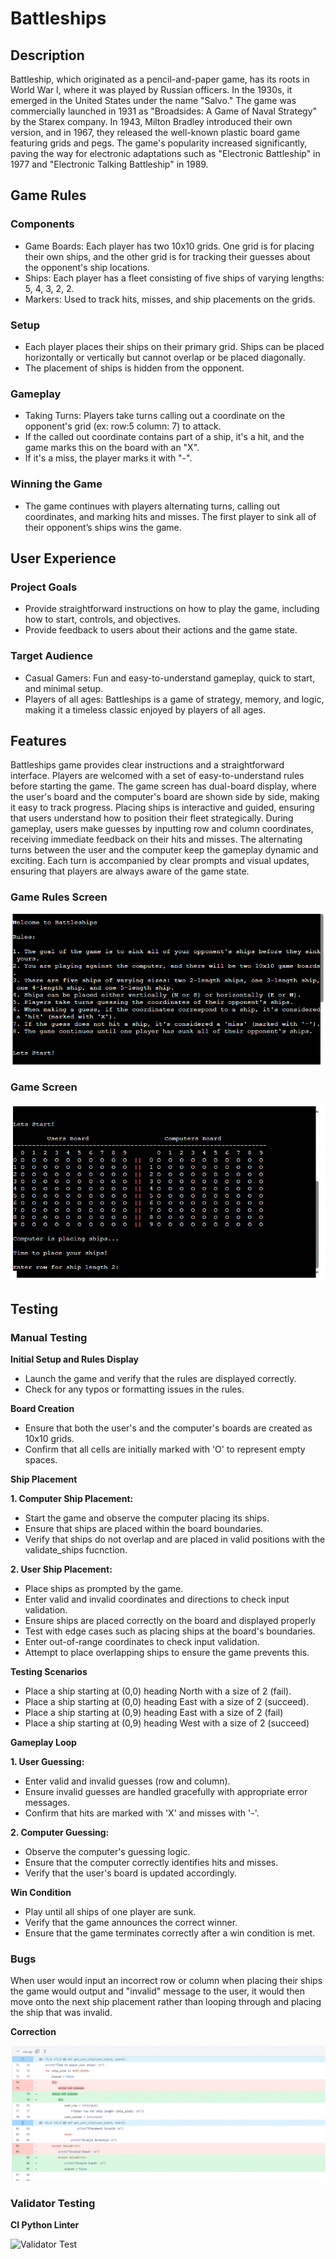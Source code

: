 # Battleships #

## Description

Battleship, which originated as a pencil-and-paper game, has its roots in World War I, where it was played by Russian officers. In the 1930s, it emerged in the United States under the name "Salvo." The game was commercially launched in 1931 as "Broadsides: A Game of Naval Strategy" by the Starex company. In 1943, Milton Bradley introduced their own version, and in 1967, they released the well-known plastic board game featuring grids and pegs. The game's popularity increased significantly, paving the way for electronic adaptations such as "Electronic Battleship" in 1977 and "Electronic Talking Battleship" in 1989.

##  Game Rules
 ### Components
 
- Game Boards: Each player has two 10x10 grids. One grid is for placing their own ships, and the other grid is for tracking their guesses about the opponent's ship locations.
- Ships: Each player has a fleet consisting of five ships of varying lengths: 5, 4, 3, 2, 2.
- Markers: Used to track hits, misses, and ship placements on the grids.

### Setup

- Each player places their ships on their primary grid. Ships can be placed horizontally or vertically but cannot overlap or be placed diagonally.
- The placement of ships is hidden from the opponent.

### Gameplay

- Taking Turns: Players take turns calling out a coordinate on the opponent's grid (ex: row:5 column: 7) to attack.
- If the called out coordinate contains part of a ship, it's a hit, and the game marks this on the board with an "X".
- If it's a miss, the player marks it with "-".

 ### Winning the Game

 - The game continues with players alternating turns, calling out coordinates, and marking hits and misses. The first player to sink all of their opponent’s ships wins the game.


## User Experience

### Project Goals

- Provide straightforward instructions on how to play the game, including how to start, controls, and objectives.
- Provide feedback to users about their actions and the game state.

### Target Audience

- Casual Gamers: Fun and easy-to-understand gameplay, quick to start, and minimal setup.
- Players of all ages: Battleships is a game of strategy, memory, and logic, making it a timeless classic enjoyed by players of all ages.

## Features

Battleships game provides clear instructions and a straightforward interface. Players are welcomed with a set of easy-to-understand rules before starting the game. The game screen has dual-board display, where the user's board and the computer's board are shown side by side, making it easy to track progress. Placing ships is interactive and guided, ensuring that users understand how to position their fleet strategically. During gameplay, users make guesses by inputting row and column coordinates, receiving immediate feedback on their hits and misses. The alternating turns between the user and the computer keep the gameplay dynamic and exciting. Each turn is accompanied by clear prompts and visual updates, ensuring that players are always aware of the game state.

### Game Rules Screen

<img src="README-images/battleships-rules.webp" alt="Rules Screen"/> 

### Game Screen

<img src="README-images/game-display.webp" alt="Game Screen"/> 

## Testing
### Manual Testing 

**Initial Setup and Rules Display**

- Launch the game and verify that the rules are displayed correctly.
- Check for any typos or formatting issues in the rules.

**Board Creation**

- Ensure that both the user's and the computer's boards are created as 10x10 grids.
- Confirm that all cells are initially marked with 'O' to represent empty spaces.

**Ship Placement**

**1. Computer Ship Placement:**
- Start the game and observe the computer placing its ships.
- Ensure that ships are placed within the board boundaries.
- Verify that ships do not overlap and are placed in valid positions with the validate_ships fucnction.

**2. User Ship Placement:**
- Place ships as prompted by the game.
- Enter valid and invalid coordinates and directions to check input validation.
- Ensure ships are placed correctly on the board and displayed properly
- Test with edge cases such as placing ships at the board's boundaries.
- Enter out-of-range coordinates to check input validation.
- Attempt to place overlapping ships to ensure the game prevents this.

**Testing Scenarios**

- Place a ship starting at (0,0) heading North with a size of 2 (fail).
- Place a ship starting at (0,0) heading East with a size of 2 (succeed).
- Place a ship starting at (0,9) heading East with a size of 2 (fail)
- Place a ship starting at (0,9) heading West with a size of 2 (succeed)

**Gameplay Loop**

**1. User Guessing:**
- Enter valid and invalid guesses (row and column).
- Ensure invalid guesses are handled gracefully with appropriate error messages.
- Confirm that hits are marked with 'X' and misses with '-'.

**2. Computer Guessing:**
- Observe the computer's guessing logic.
- Ensure that the computer correctly identifies hits and misses.
- Verify that the user's board is updated accordingly.

**Win Condition**

- Play until all ships of one player are sunk.
- Verify that the game announces the correct winner.
- Ensure that the game terminates correctly after a win condition is met.

### Bugs

When user would input an incorrect row or column when placing their ships the game would output and "invalid" message to the user, it would then move onto the next ship placement rather than looping through and placing the ship that was invalid.

**Correction**

  <img src="README-images/looping-error-ship.webp" alt="Looping Error Correction"/> 

 ### Validator Testing 

**CI Python Linter**

![Validator Test](README-images/)
